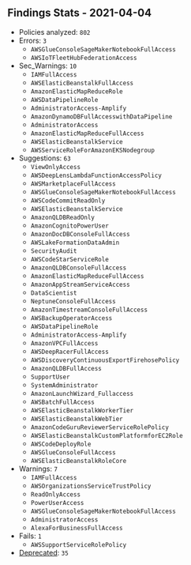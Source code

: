 ## Findings Stats - 2021-04-04

- Policies analyzed: `802`
- Errors: `3`
  - `AWSGlueConsoleSageMakerNotebookFullAccess`
  - `AWSIoTFleetHubFederationAccess`
- Sec_Warnings: `10`
  - `IAMFullAccess`
  - `AWSElasticBeanstalkFullAccess`
  - `AmazonElasticMapReduceRole`
  - `AWSDataPipelineRole`
  - `AdministratorAccess-Amplify`
  - `AmazonDynamoDBFullAccesswithDataPipeline`
  - `AdministratorAccess`
  - `AmazonElasticMapReduceFullAccess`
  - `AWSElasticBeanstalkService`
  - `AWSServiceRoleForAmazonEKSNodegroup`
- Suggestions: `63`
  - `ViewOnlyAccess`
  - `AWSDeepLensLambdaFunctionAccessPolicy`
  - `AWSMarketplaceFullAccess`
  - `AWSGlueConsoleSageMakerNotebookFullAccess`
  - `AWSCodeCommitReadOnly`
  - `AWSElasticBeanstalkService`
  - `AmazonQLDBReadOnly`
  - `AmazonCognitoPowerUser`
  - `AmazonDocDBConsoleFullAccess`
  - `AWSLakeFormationDataAdmin`
  - `SecurityAudit`
  - `AWSCodeStarServiceRole`
  - `AmazonQLDBConsoleFullAccess`
  - `AmazonElasticMapReduceFullAccess`
  - `AmazonAppStreamServiceAccess`
  - `DataScientist`
  - `NeptuneConsoleFullAccess`
  - `AmazonTimestreamConsoleFullAccess`
  - `AWSBackupOperatorAccess`
  - `AWSDataPipelineRole`
  - `AdministratorAccess-Amplify`
  - `AmazonVPCFullAccess`
  - `AWSDeepRacerFullAccess`
  - `AWSDiscoveryContinuousExportFirehosePolicy`
  - `AmazonQLDBFullAccess`
  - `SupportUser`
  - `SystemAdministrator`
  - `AmazonLaunchWizard_Fullaccess`
  - `AWSBatchFullAccess`
  - `AWSElasticBeanstalkWorkerTier`
  - `AWSElasticBeanstalkWebTier`
  - `AmazonCodeGuruReviewerServiceRolePolicy`
  - `AWSElasticBeanstalkCustomPlatformforEC2Role`
  - `AWSCodeDeployRole`
  - `AWSGlueConsoleFullAccess`
  - `AWSElasticBeanstalkRoleCore`
- Warnings: `7`
  - `IAMFullAccess`
  - `AWSOrganizationsServiceTrustPolicy`
  - `ReadOnlyAccess`
  - `PowerUserAccess`
  - `AWSGlueConsoleSageMakerNotebookFullAccess`
  - `AdministratorAccess`
  - `AlexaForBusinessFullAccess`
- Fails: `1`
  - `AWSSupportServiceRolePolicy`
- [Deprecated](../DEPRECATED.json): `35`

